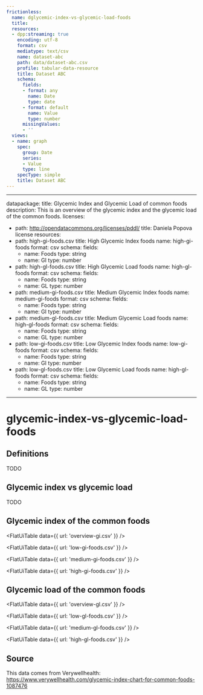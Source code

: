```yaml
---
frictionless:
  name: dglycemic-index-vs-glycemic-load-foods
  title: 
  resources:
  - dpp:streaming: true
    encoding: utf-8
    format: csv
    mediatype: text/csv
    name: dataset-abc
    path: data/dataset-abc.csv
    profile: tabular-data-resource
    title: Dataset ABC
    schema:
      fields:
      - format: any
        name: Date
        type: date
      - format: default
        name: Value
        type: number
      missingValues:
      - ''
  views:
  - name: graph
    spec:
      group: Date
      series:
      - Value
      type: line
    specType: simple
    title: Dataset ABC
---
```


---
datapackage:
  title: Glycemic Index and Glycemic Load of common foods
  description: This is an overview of the glycemic index and the glycemic load of the common foods. 
  licenses:
  - path: http://opendatacommons.org/licenses/pddl/
    title: Daniela Popova license 
  resources:
  - path: high-gi-foods.csv
    title: High Glycemic Index foods
    name: high-gi-foods
    format: csv
    schema:
      fields:
      - name: Foods
        type: string
      - name: GI
        type: number
  - path: high-gl-foods.csv
    title: High Glycemic Load foods
    name: high-gl-foods
    format: csv
    schema:
      fields:
      - name: Foods
        type: string
      - name: GL
        type: number
  - path: medium-gi-foods.csv
    title: Medium Glycemic Index foods
    name: medium-gi-foods
    format: csv
    schema:
      fields:
      - name: Foods
        type: string
      - name: GI
        type: number
  - path: medium-gl-foods.csv
    title: Medium Glycemic Load foods
    name: high-gl-foods
    format: csv
    schema:
      fields:
      - name: Foods
        type: string
      - name: GL
        type: number
  - path: low-gi-foods.csv
    title: Low Glycemic Index foods
    name: low-gi-foods
    format: csv
    schema:
      fields:
      - name: Foods
        type: string
      - name: GI
        type: number
  - path: low-gl-foods.csv
    title: Low Glycemic Load foods
    name: high-gl-foods
    format: csv
    schema:
      fields:
      - name: Foods
        type: string
      - name: GL
        type: number
---

# glycemic-index-vs-glycemic-load-foods



## Definitions

TODO

## Glycemic index vs glycemic load

TODO

## Glycemic index of the common foods

<FlatUiTable
  data={{
    url: 'overview-gi.csv'
  }}
 />

<FlatUiTable
  data={{
    url: 'low-gi-foods.csv'
  }}
 />

 <FlatUiTable
  data={{
    url: 'medium-gi-foods.csv'
  }}
 />

 <FlatUiTable
  data={{
    url: 'high-gi-foods.csv'
  }}
 />

## Glycemic load of the common foods

<FlatUiTable
  data={{
    url: 'overview-gl.csv'
  }}
 />

<FlatUiTable
  data={{
    url: 'low-gl-foods.csv'
  }}
 />

 <FlatUiTable
  data={{
    url: 'medium-gl-foods.csv'
  }}
 />

 <FlatUiTable
  data={{
    url: 'high-gl-foods.csv'
  }}
 />

## Source

This data comes from Verywellhealth: https://www.verywellhealth.com/glycemic-index-chart-for-common-foods-1087476

